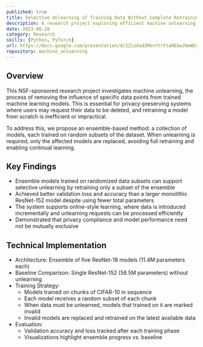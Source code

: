 ```yaml
---
published: true
title: Selective Unlearning of Training Data Without Complete Retraining
description: A research project exploring efficient machine unlearning techniques using ensemble models to protect user privacy while maintaining model performance.
date: 2023-06-28
category: Research
skills: [Python, PyTorch]
url: https://docs.google.com/presentation/d/1ZiuXadZMVvYtrFtaREbwJNeWGyYnZwKc-gf4cEZRP-Y/edit?usp=sharing
repository: machine_unlearning
---
```


## Overview

This NSF-sponsored research project investigates machine unlearning, the process of removing the influence of specific data points from trained machine learning models. This is essential for privacy-preserving systems where users may request their data to be deleted, and retraining a model from scratch is inefficient or impractical.

To address this, we propose an ensemble-based method: a collection of models, each trained on random subsets of the dataset. When unlearning is required, only the affected models are replaced, avoiding full retraining and enabling continual learning.

## Key Findings

- Ensemble models trained on randomized data subsets can support selective unlearning by retraining only a subset of the ensemble
- Achieved better validation loss and accuracy than a larger monolithic ResNet-152 model despite using fewer total parameters
- The system supports online-style learning, where data is introduced incrementally and unlearning requests can be processed efficiently
- Demonstrated that privacy compliance and model performance need not be mutually exclusive

## Technical Implementation

- Architecture: Ensemble of five ResNet-18 models (11.4M parameters each)
- Baseline Comparison: Single ResNet-152 (58.5M parameters) without unlearning
- Training Strategy:
  - Models trained on chunks of CIFAR-10 in sequence
  - Each model receives a random subset of each chunk
  - When data must be unlearned, models that trained on it are marked invalid
  - Invalid models are replaced and retrained on the latest available data
- Evaluation:
  - Validation accuracy and loss tracked after each training phase
  - Visualizations highlight ensemble progress vs. baseline

